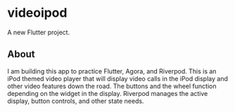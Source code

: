 # videoipod

A new Flutter project.

## About

I am building this app to practice Flutter, Agora, and Riverpod. This is an iPod themed video player that will display video calls in the iPod display and other video features down the road. The buttons and the wheel function depending on the widget in the display. Riverpod manages the active display, button controls, and other state needs.

